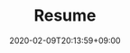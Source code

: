 ---
title: "Resume"
date: 2020-02-09T20:13:59+09:00
description: Bogdan Cioata's CV
type: resume
enableToc: true
header:
  image: 
    src: images/whoami/avatar.jpeg
    height: 200
    alt: bogdan cioata resume image
  infos:
    name: Bogdan Cioata
    addr: Copenhagen, Denmark
    email: bogdan.cioata94@gmail.com
    github: bogdan-cioata
    phone: 
    linkedin: bogdan-cioata

about:
  label: About me
  text: |
    I am a cloud data engineer specialized on AWS and DevOps technologies, as well accustomed working with different BI solutions used for building data warehouses, data marts, like Microsoft BI stack (SSIS, SSAS, SQL Server, PowerBI), Informatica, Tableau.

experience:
  label: Experience

items:
  - title: INTELLISHORE
    url_company: https://intellishore.dk/
    image:
      src: images/resume/intellishore.jpeg
      height: 150
      alt: bogdan cioata resume intellishore image
    sections:
      - title: Senior data engineer
        subtitle: Copenhagen, Denmark
        startDate: 2022-08-01
        endDateText: current
        contents: | 
          Representing the company by delivering data engineering development and consulting expertise.
        
  - title: Novo Nordisk
    url_company: https://www.novonordisk.com/
    image:
      src: images/resume/novo_nordisk.png
      height: 100
      alt: bogdan cioata resume novo nordisk image
    sections:
      - title: Senior data engineer
        subtitle: Copenhagen, Denmark
        startDate: 2021-04-01
        endDate: 2022-07-31
        contents: |
          In the current role I am working on hydrating a data lake with supply chain data coming from various data sources.
          
          Apart from the development tasks, I am actively working on designing the future data architecture, so to enable advanced analytics workloads, as well as traditional reporting.

          Some services/tools I used: Lambda, Glue, Step Functions, Batch, SNS, SQS, DynamoDB, RDS, EC2, Docker, CodeStar, DMS, CDK, Cloudformation, Microsoft PowerAutomate.

  - title: Cognizant Softvision
    url_company: https://www.cognizantsoftvision.com/
    image:
      src: images/resume/cognizant_softvision.png
      height: 80
      alt: bogdan cioata resume cognizant softvision image
    sections:
      - title: Data engineer
        subtitle: Timisoara, Romania
        startDate: 2020-04-01
        endDate: 2021-04-30
        contents: |
          Working at **Cognizant Softvision** have brought me the chance to do the shift towards cloud technologies and DevOps tools, such as **AWS** and **Terraform**.

          The project day to day tasks required development and maintenance of data pipelines that were meant to ingest and process data from **relational databases**, **streaming data** sources and flat files into an enterprise datalake. _Lambda, Glue, DynamoDB, DAX, Kinesis Firehose, CodePipeline_ were the bread and butter, while the CI/CD infrastructure was managed with Terraform.
          
          Worked in close contact with the infrastructure team, by spotting bugs and suggesting new features to existing code base. Developed and maintained code according to domain best practices (Unit tests, SemVer, SOLID).
          
          Apart from the development tasks, I have supported the operational team in their tasks, by debugging and tuning **PySpark** intensive data processing jobs on top of **Palantir Foundry**.
          
          Along with this, I have worked on developing a Django internal web app.
          
          On the organisational side, I have **conducted interviews** and assessed candidates for the Big data team.


  - title: Multibase GmbH
    url_company: https://multibase.de/
    image:
      src: images/resume/multibase.png
      height: 150
      alt: bogdan cioata resume multibase image
    sections:
      - title: BI/DWH developer
        subtitle: Timișoara, Romania / Munchen, Germany
        startDate: 2018-04-01
        endDate: 2020-04-30
        contents: |
          I was responsible for multiple clients of the company. 
    
          My daily tasks included building **traditional data warehouses** from scratch, extending and maintaining existing ones, frontend applications, ETL flows, support client's developers, testing and software documentation.
       
          Based on client's technologies/methodologies, I made use of: **Microsoft BI suite** (SSIS, SSAS, SSRS, SQL Server, PowerBI), **Oracle databases**, **Oracle APEX**, **SAP Data Services**, **MongoDB**, **Git**, **DataVault**, **dimensional modelling**.
        

  - title: Linde Gas Romania
    url_company: https://www.linde-gas.com/en/index.html
    image:
      src: images/resume/linde_gas.png
      height: 90
      alt: bogdan cioata resume linde gas image
    sections:
      - title: BI developer
        subtitle: Timișoara, Romania
        startDate: 2017-01-01
        endDate: 2018-04-30
        contents: |
          Responsible for **backend data preparation** for financial KPI reports shown in Tableau dashboards, which were connected live to **SAP HANA database**. 
          The data stored in SAP HANA databases was prepared accordingly to business rules with **R scripts** and ETL mappings created in **Informatica PowerCenter**.

      - title: ETL developer
        subtitle: Timișoara, Romania
        startDate: 2016-07-01
        endDate: 2016-12-31
        contents: |
          I was responsible for the ETL processes of Vendor Master Data department.
        
          My main duty was to develop, maintain and improve data quality rules in **Informatica PowerCenter** suite, altogether with data preparation, required for Tableau dashboards, for which I've been partly involved in sketching them.
---